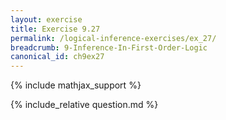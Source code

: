 ```yaml
---
layout: exercise
title: Exercise 9.27
permalink: /logical-inference-exercises/ex_27/
breadcrumb: 9-Inference-In-First-Order-Logic
canonical_id: ch9ex27
---
```


{% include mathjax_support %}

<div id="hiddden">{% include_relative question.md %}</div>